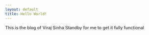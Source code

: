 ```yaml
---
layout: default
title: Hello World!
---
```


This is the blog of Viraj Sinha
Standby for me to get it fully functional
